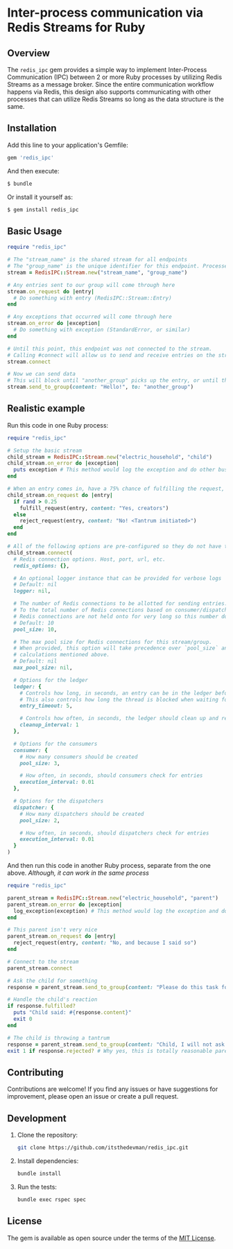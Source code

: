 # Inter-process communication via Redis Streams for Ruby

## Overview

The `redis_ipc` gem provides a simple way to implement Inter-Process Communication (IPC) between 2 or more Ruby processes by utilizing Redis Streams as a message broker. Since the entire communication workflow happens via Redis, this design also supports communicating with other processes that can utilize Redis Streams so long as the data structure is the same.

## Installation

Add this line to your application's Gemfile:

```ruby
gem 'redis_ipc'
```

And then execute:

```bash
$ bundle
```

Or install it yourself as:

```bash
$ gem install redis_ipc
```

## Basic Usage

```ruby
require "redis_ipc"

# The "stream_name" is the shared stream for all endpoints
# The "group_name" is the unique identifier for this endpoint. Processes cannot share the same group at this current point
stream = RedisIPC::Stream.new("stream_name", "group_name")

# Any entries sent to our group will come through here
stream.on_request do |entry|
  # Do something with entry (RedisIPC::Stream::Entry)
end

# Any exceptions that occurred will come through here
stream.on_error do |exception|
  # Do something with exception (StandardError, or similar)
end

# Until this point, this endpoint was not connected to the stream.
# Calling #connect will allow us to send and receive entries on the stream
stream.connect

# Now we can send data
# This will block until "another_group" picks up the entry, or until the timeout is reached, in which this will raise an exception
stream.send_to_group(content: "Hello!", to: "another_group")
```

## Realistic example

Run this code in one Ruby process:

```ruby
require "redis_ipc"

# Setup the basic stream
child_stream = RedisIPC::Stream.new("electric_household", "child")
child_stream.on_error do |exception|
  puts exception # This method would log the exception and do other business logic, if it existed
end

# When an entry comes in, have a 75% chance of fulfilling the request, and a 25% chance of being a baby
child_stream.on_request do |entry|
  if rand > 0.25
    fulfill_request(entry, content: "Yes, creators")
  else
    reject_request(entry, content: "No! <Tantrum initiated>")
  end
end

# All of the following options are pre-configured so they do not have to be provided
child_stream.connect(
  # Redis connection options. Host, port, url, etc.
  redis_options: {},

  # An optional logger instance that can be provided for verbose logs
  # Default: nil
  logger: nil,

  # The number of Redis connections to be allotted for sending entries. This number is added
  # To the total number of Redis connections based on consumer/dispatcher pool sizes.
  # Redis connections are not held onto for very long so this number does not need to be huge
  # Default: 10
  pool_size: 10,

  # The max pool size for Redis connections for this stream/group.
  # When provided, this option will take precedence over `pool_size` and the related
  # calculations mentioned above.
  # Default: nil
  max_pool_size: nil,

  # Options for the ledger
  ledger: {
    # Controls how long, in seconds, an entry can be in the ledger before it is considered expired
    # This also controls how long the thread is blocked when waiting for an entry to be responded to
    entry_timeout: 5,

    # Controls how often, in seconds, the ledger should clean up and remove expired entries
    cleanup_interval: 1
  },

  # Options for the consumers
  consumer: {
    # How many consumers should be created
    pool_size: 3,

    # How often, in seconds, should consumers check for entries
    execution_interval: 0.01
  },

  # Options for the dispatchers
  dispatcher: {
    # How many dispatchers should be created
    pool_size: 2,

    # How often, in seconds, should dispatchers check for entries
    execution_interval: 0.01
  }
)
```

And then run this code in another Ruby process, separate from the one above. _Although, it can work in the same process_

```ruby
require "redis_ipc"

parent_stream = RedisIPC::Stream.new("electric_household", "parent")
parent_stream.on_error do |exception|
  log_exception(exception) # This method would log the exception and do other business logic, if it existed
end

# This parent isn't very nice
parent_stream.on_request do |entry|
  reject_request(entry, content: "No, and because I said so")
end

# Connect to the stream
parent_stream.connect

# Ask the child for something
response = parent_stream.send_to_group(content: "Please do this task for me, child", to: "child")

# Handle the child's reaction
if response.fulfilled?
  puts "Child said: #{response.content}"
  exit 0
end

# The child is throwing a tantrum
response = parent_stream.send_to_group(content: "Child, I will not ask again", to: "child")
exit 1 if response.rejected? # Why yes, this is totally reasonable parenting (sarcasm)
```

## Contributing

Contributions are welcome! If you find any issues or have suggestions for improvement, please open an issue or create a pull request.

## Development

1. Clone the repository:

   ```bash
   git clone https://github.com/itsthedevman/redis_ipc.git
   ```

2. Install dependencies:

   ```bash
   bundle install
   ```

3. Run the tests:

   ```bash
   bundle exec rspec spec
   ```

## License

The gem is available as open source under the terms of the [MIT License](https://github.com/itsthedevman/redis_ipc/blob/main/LICENSE).
